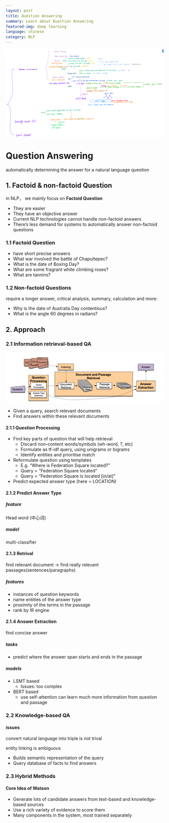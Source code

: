 ```yaml
---
layout: post
title: Question Answering
summary: Learn about Question Answering
featured-img: deep learning
language: chinese
category: NLP
---
```


![image1](/assets/img/post_img/154.png)
# Question Answering

automatically determining the answer for a natural language question

## 1. Factoid & non-factoid Question

in NLP， we mainly focus on **Factoid Question**

-  They are easier 
-  They have an objective answer 
-  Current NLP technologies cannot handle non-factoid answers 
-  There’s less demand for systems to automatically answer non-factoid questions

### 1.1 Factoid Question

- have short precise answers
- What war involved the battle of Chapultepec? 
- What is the date of Boxing Day? 
- What are some fragrant white climbing roses? 
- What are tannins?

### 1.2 Non-factoid Questions

 require a longer answer, critical analysis, summary, calculation and more:

- Why is the date of Australia Day contentious?
- What is the angle 60 degrees in radians?

## 2. Approach

### 2.1 Information retrieval-based QA 

![image1](/assets/img/post_img/155.png)

- Given a query, search relevant documents
- Find answers within these relevant documents

#### 2.1.1 Question Processing

- Find key parts of question that will help retrieval
  - Discard non-content words/symbols (wh-word, ?, etc) 
  - Formulate as tf-idf query, using unigrams or bigrams 
  - Identify entities and prioritise match
- Reformulate question using templates
  - E.g. “Where is Federation Square located?” 
  - Query = “Federation Square located” 
  - Query = “Federation Square is located [in/at]”
- Predict expected answer type (here = LOCATION)

#### 2.1.2 Predict Answer Type

##### feature

Head word (中心词)

##### model

multi-classifier

#### 2.1.3 Retrival

find relevant document -> find really relevant passages(sentences/paragraphs)

##### features

- instances of question keywords
- name entities of the answer type
- proximity of the terms in the passage
- rank by IR engine

#### 2.1.4 Answer Extraction

find concise answer

##### tasks

- predict where the answer span starts and ends in the passage

##### models

- LSMT based
  - Issues: too complex
- BERT based
  - use self-attention can learn much more information from question and passage





### 2.2 Knowledge-based QA 

#### issues

convert natural language into triple is not trival

entity linking is ambiguous

- Builds semantic representation of the query 
- Query database of facts to find answers

### 2.3 Hybrid Methods

#### Core Idea of Watson

- Generate lots of candidate answers from text-based and knowledge-based sources 
- Use a rich variety of evidence to score them 
- Many components in the system, most trained separately